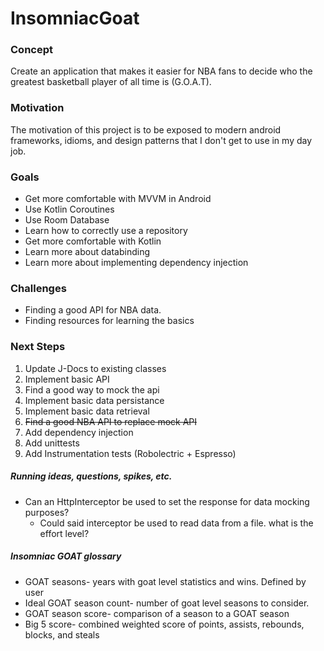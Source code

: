 # InsomniacGoat

### Concept
Create an application that makes it easier for NBA fans to decide who the greatest basketball player of all time is (G.O.A.T).

### Motivation
The motivation of this project is to be exposed to modern android frameworks, idioms, and design patterns that I don't get to use in my day job.

### Goals
  * Get more comfortable with MVVM in Android
  * Use Kotlin Coroutines
  * Use Room Database
  * Learn how to correctly use a repository
  * Get more comfortable with Kotlin
  * Learn more about databinding
  * Learn more about implementing dependency injection
### Challenges
* Finding a good API for NBA data.
* Finding resources for learning the basics
### Next Steps
1. Update J-Docs to existing classes
2. Implement basic API
3. Find a good way to mock the api
4. Implement basic data persistance
5. Implement basic data retrieval
5. ~~Find a good NBA API to replace mock API~~
6. Add dependency injection
7. Add unittests
8. Add Instrumentation tests (Robolectric + Espresso)

##### Running ideas, questions, spikes, etc.
* Can an HttpInterceptor be used to set the response for data mocking purposes?
  * Could said interceptor be used to read data from a file. what is the effort level?
  
##### Insomniac GOAT glossary
  * GOAT seasons- years with goat level statistics and wins. Defined by user
  * Ideal GOAT season count- number of goat level seasons to consider. 
  * GOAT season score- comparison of a season to a GOAT season
  * Big 5 score- combined weighted score of points, assists, rebounds, blocks, and steals